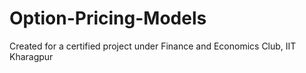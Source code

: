# Option-Pricing-Models
Created for a certified project under Finance and Economics Club, IIT Kharagpur
